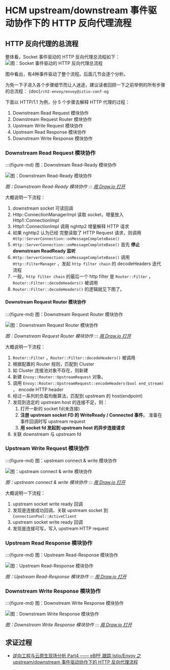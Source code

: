 # HCM upstream/downstream 事件驱动协作下的 HTTP 反向代理流程

## HTTP 反向代理的总流程

整体看，Socket 事件驱动的 HTTP 反向代理总流程如下：
![图：Socket 事件驱动的 HTTP 反向代理总流程](/ch2-envoy/arch/event-driven/event-driven.assets/envoy-event-model-proxy.drawio.svg)

图中看出，有4种事件驱动了整个流程。后面几节会逐个分析。

为免一下子进入各个步骤细节而让人迷途，建议读者回顾一下之前举例的所有步骤的总流程： 
{doc}`/ch2-envoy/envoy@istio-conf-eg`

下面以 HTTP/1.1 为例，分 5 个步骤去解释 HTTP 代理的过程：
1. Downstream Read Request 模块协作
2. Downstream Request Router 模块协作
3. Upstream Write Request 模块协作
4. Upstream Read Response 模块协作
5. Downstream Write Response 模块协作


### Downstream Read Request 模块协作

:::{figure-md} 图：Downstream Read-Ready 模块协作

<img src="/ch2-envoy/arch/http/http-connection-manager/hcm-event-process.assets/envoy-hcm-read-down-req.drawio.svg" alt="图：Downstream Read-Ready 模块协作">

*图：Downstream Read-Ready 模块协作*
:::
*[用 Draw.io 打开](https://app.diagrams.net/?ui=sketch#Uhttps%3A%2F%2Fistio-insider.mygraphql.com%2Fzh_CN%2Flatest%2F_images%2Fenvoy-hcm-read-down-req.drawio.svg)*


大概说明一下流程：
1. downstream socket 可读回调
2. Http::ConnectionManagerImpl 读取 socket，增量放入 Http1::ConnectionImpl
3. Http1::ConnectionImpl 调用 nghttp2 增量解释 HTTP 请求
4. 如果 nghttp2 认为已经  完整读取了 HTTP Request 请求，则调用 `Http::ServerConnection::onMessageCompleteBase()`
5. `Http::ServerConnection::onMessageCompleteBase()` 首先 **停止 downstream ReadReady 监听**
6. `Http::ServerConnection::onMessageCompleteBase()` 调用 `Http::FilterManager` ，发起 `http filter chain` 的 decodeHeaders 迭代流程
7. 一般，`http filter chain` 的最后一个 http filter 是 `Router::Filter` ，`Router::Filter::decodeHeaders()`  被调用
8. `Router::Filter::decodeHeaders()` 的逻辑就见下图了。

#### Downstream Request Router 模块协作

:::{figure-md} 图：Downstream Request Router 模块协作

<img src="/ch2-envoy/arch/http/http-connection-manager/hcm-event-process.assets/envoy-hcm-router-on-down-req-complete.drawio.svg" alt="图：Downstream Request Router 模块协作">

*图：Downstream Request Router 模块协作*
:::
*[用 Draw.io 打开](https://app.diagrams.net/?ui=sketch#Uhttps%3A%2F%2Fistio-insider.mygraphql.com%2Fzh_CN%2Flatest%2F_images%2Fenvoy-hcm-router-on-down-req-complete.drawio.svg)*

大概说明一下流程：
1. `Router::Filter` ，`Router::Filter::decodeHeaders()`  被调用
2. 根据配置的 Router 规则，匹配到 Cluster
3. 如 Cluster 连接池对象不存在，则新建
4. 新建 `Envoy::Router::UpstreamRequest` 对象。
5. 调用 `Envoy::Router::UpstreamRequest::encodeHeaders(bool end_stream)` ， encode HTTP header
6. 经过一系列的负载均衡算法，匹配到 upstream 的 host(endpoint)
7. 发现到选定的 upstream host 的连接不足，则：
   1. 打开一新的 socket fd(未连接)
   2. **注册 upstream socket FD 的 WriteReady / Connected 事件**。 准备在事件回调时写 upstream request
   3. **用 socket fd 发起到 upstream host 的异步连接请求**
8. 关联 downstream 与 upstream fd


### Upstream Write Request 模块协作

:::{figure-md} 图：upstream connect & write 模块协作

<img src="/ch2-envoy/arch/http/http-connection-manager/hcm-event-process.assets/envoy-hcm-upstream-flow-connected-write.drawio.svg" alt="图：upstream connect & write 模块协作">

*图：upstream connect & write 模块协作*
:::
*[用 Draw.io 打开](https://app.diagrams.net/?ui=sketch#Uhttps%3A%2F%2Fistio-insider.mygraphql.com%2Fzh_CN%2Flatest%2F_images%2Fenvoy-hcm-upstream-flow-connected-write.drawio.svg)*



大概说明一下流程：
1. upstream socket write ready 回调
2. 发现是连接成功回调，关联 upstream socket 到 `ConnectionPool::ActiveClient`
3. upstream socket write ready 回调
4. 发现是连接可写，写入 upstream HTTP request


### Upstream Read Response 模块协作

:::{figure-md} 图：Upstream Read-Response 模块协作

<img src="/ch2-envoy/arch/http/http-connection-manager/hcm-event-process.assets/envoy-hcm-upstream-flow-read-resp.drawio.svg" alt="图：Upstream Read-Response 模块协作">

*图：Upstream Read-Response 模块协作*
:::
*[用 Draw.io 打开](https://app.diagrams.net/?ui=sketch#Uhttps%3A%2F%2Fistio-insider.mygraphql.com%2Fzh_CN%2Flatest%2F_images%2Fenvoy-hcm-upstream-flow-read-resp.drawio.svg)*


### Downstream Write Response 模块协作


:::{figure-md} 图：Downstream Write Response 模块协作

<img src="/ch2-envoy/arch/http/http-connection-manager/hcm-event-process.assets/envoy-hcm-write-down-resp.drawio.svg" alt="图：Downstream Write Response 模块协作">

*图：Downstream Write Response 模块协作*
:::
*[用 Draw.io 打开](https://app.diagrams.net/?ui=sketch#Uhttps%3A%2F%2Fistio-insider.mygraphql.com%2Fzh_CN%2Flatest%2F_images%2Fenvoy-hcm-write-down-resp.drawio.svg)*

## 求证过程

- [逆向工程与云原生现场分析 Part4 —— eBPF 跟踪 Istio/Envoy 之 upstream/downstream 事件驱动协作下的 HTTP 反向代理流程](https://blog.mygraphql.com/zh/posts/low-tec/trace/trace-istio/trace-istio-part4/)